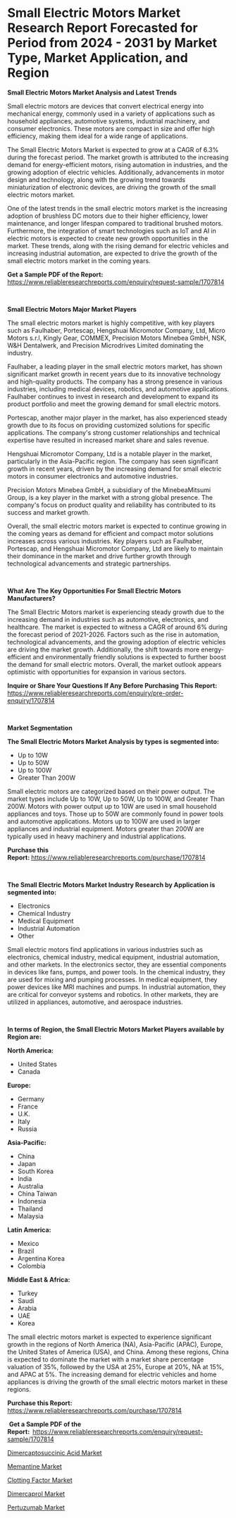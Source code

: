 <p><h1>Small Electric Motors Market Research Report Forecasted for Period from 2024 -  2031 by Market Type, Market Application, and Region</h1></p><p><strong>Small Electric Motors Market Analysis and Latest Trends</strong></p>
<p><p>Small electric motors are devices that convert electrical energy into mechanical energy, commonly used in a variety of applications such as household appliances, automotive systems, industrial machinery, and consumer electronics. These motors are compact in size and offer high efficiency, making them ideal for a wide range of applications.</p><p>The Small Electric Motors Market is expected to grow at a CAGR of 6.3% during the forecast period. The market growth is attributed to the increasing demand for energy-efficient motors, rising automation in industries, and the growing adoption of electric vehicles. Additionally, advancements in motor design and technology, along with the growing trend towards miniaturization of electronic devices, are driving the growth of the small electric motors market.</p><p>One of the latest trends in the small electric motors market is the increasing adoption of brushless DC motors due to their higher efficiency, lower maintenance, and longer lifespan compared to traditional brushed motors. Furthermore, the integration of smart technologies such as IoT and AI in electric motors is expected to create new growth opportunities in the market. These trends, along with the rising demand for electric vehicles and increasing industrial automation, are expected to drive the growth of the small electric motors market in the coming years.</p></p>
<p><strong>Get a Sample PDF of the Report:&nbsp;</strong> <a href="https://www.reliableresearchreports.com/enquiry/request-sample/1707814">https://www.reliableresearchreports.com/enquiry/request-sample/1707814</a></p>
<p>&nbsp;</p>
<p><strong>Small Electric Motors Major Market Players</strong></p>
<p><p>The small electric motors market is highly competitive, with key players such as Faulhaber, Portescap, Hengshuai Micromotor Company, Ltd, Micro Motors s.r.l, Kingly Gear, COMMEX, Precision Motors Minebea GmbH, NSK, W&H Dentalwerk, and Precision Microdrives Limited dominating the industry.</p><p>Faulhaber, a leading player in the small electric motors market, has shown significant market growth in recent years due to its innovative technology and high-quality products. The company has a strong presence in various industries, including medical devices, robotics, and automotive applications. Faulhaber continues to invest in research and development to expand its product portfolio and meet the growing demand for small electric motors.</p><p>Portescap, another major player in the market, has also experienced steady growth due to its focus on providing customized solutions for specific applications. The company's strong customer relationships and technical expertise have resulted in increased market share and sales revenue.</p><p>Hengshuai Micromotor Company, Ltd is a notable player in the market, particularly in the Asia-Pacific region. The company has seen significant growth in recent years, driven by the increasing demand for small electric motors in consumer electronics and automotive industries.</p><p>Precision Motors Minebea GmbH, a subsidiary of the MinebeaMitsumi Group, is a key player in the market with a strong global presence. The company's focus on product quality and reliability has contributed to its success and market growth.</p><p>Overall, the small electric motors market is expected to continue growing in the coming years as demand for efficient and compact motor solutions increases across various industries. Key players such as Faulhaber, Portescap, and Hengshuai Micromotor Company, Ltd are likely to maintain their dominance in the market and drive further growth through technological advancements and strategic partnerships.</p></p>
<p>&nbsp;</p>
<p><strong>What Are The Key Opportunities For Small Electric Motors Manufacturers?</strong></p>
<p><p>The Small Electric Motors market is experiencing steady growth due to the increasing demand in industries such as automotive, electronics, and healthcare. The market is expected to witness a CAGR of around 6% during the forecast period of 2021-2026. Factors such as the rise in automation, technological advancements, and the growing adoption of electric vehicles are driving the market growth. Additionally, the shift towards more energy-efficient and environmentally friendly solutions is expected to further boost the demand for small electric motors. Overall, the market outlook appears optimistic with opportunities for expansion in various sectors.</p></p>
<p><strong>Inquire or Share Your Questions If Any Before Purchasing This Report:</strong> <a href="https://www.reliableresearchreports.com/enquiry/pre-order-enquiry/1707814">https://www.reliableresearchreports.com/enquiry/pre-order-enquiry/1707814</a></p>
<p>&nbsp;</p>
<p><strong>Market Segmentation</strong></p>
<p><strong>The Small Electric Motors Market Analysis by types is segmented into:</strong></p>
<p><ul><li>Up to 10W</li><li>Up to 50W</li><li>Up to 100W</li><li>Greater Than 200W</li></ul></p>
<p><p>Small electric motors are categorized based on their power output. The market types include Up to 10W, Up to 50W, Up to 100W, and Greater Than 200W. Motors with power output up to 10W are used in small household appliances and toys. Those up to 50W are commonly found in power tools and automotive applications. Motors up to 100W are used in larger appliances and industrial equipment. Motors greater than 200W are typically used in heavy machinery and industrial applications.</p></p>
<p><strong>Purchase this Report:&nbsp;</strong><a href="https://www.reliableresearchreports.com/purchase/1707814">https://www.reliableresearchreports.com/purchase/1707814</a></p>
<p>&nbsp;</p>
<p><strong>The Small Electric Motors Market Industry Research by Application is segmented into:</strong></p>
<p><ul><li>Electronics</li><li>Chemical Industry</li><li>Medical Equipment</li><li>Industrial Automation</li><li>Other</li></ul></p>
<p><p>Small electric motors find applications in various industries such as electronics, chemical industry, medical equipment, industrial automation, and other markets. In the electronics sector, they are essential components in devices like fans, pumps, and power tools. In the chemical industry, they are used for mixing and pumping processes. In medical equipment, they power devices like MRI machines and pumps. In industrial automation, they are critical for conveyor systems and robotics. In other markets, they are utilized in appliances, automotive, and aerospace industries.</p></p>
<p>&nbsp;</p>
<p><strong>In terms of Region, the Small Electric Motors Market Players available by Region are:</strong></p>
<p>
    <p> <strong> North America: </strong>
        <ul>
            <li>United States</li>
            <li>Canada</li>
        </ul>
        </p> 
    <p> <strong> Europe: </strong>
        <ul>
            <li>Germany</li>
            <li>France</li>
            <li>U.K.</li>
            <li>Italy</li>
            <li>Russia</li>
        </ul>
        </p> 
    <p> <strong> Asia-Pacific: </strong>
        <ul>
            <li>China</li>
            <li>Japan</li>
            <li>South Korea</li>
            <li>India</li>
            <li>Australia</li>
            <li>China Taiwan</li>
            <li>Indonesia</li>
            <li>Thailand</li>
            <li>Malaysia</li>
        </ul>
        </p> 
    <p> <strong> Latin America: </strong>
        <ul>
            <li>Mexico</li>
            <li>Brazil</li>
            <li>Argentina Korea</li>
            <li>Colombia</li>
        </ul>
        </p> 
    <p> <strong> Middle East & Africa: </strong>
        <ul>
            <li>Turkey</li>
            <li>Saudi</li>
            <li>Arabia</li>
            <li>UAE</li>
            <li>Korea</li>
        </ul>
    </p>
    </p>
<p><p>The small electric motors market is expected to experience significant growth in the regions of North America (NA), Asia-Pacific (APAC), Europe, the United States of America (USA), and China. Among these regions, China is expected to dominate the market with a market share percentage valuation of 35%, followed by the USA at 25%, Europe at 20%, NA at 15%, and APAC at 5%. The increasing demand for electric vehicles and home appliances is driving the growth of the small electric motors market in these regions.</p></p>
<p><strong>Purchase this Report: </strong><a href="https://www.reliableresearchreports.com/purchase/1707814">https://www.reliableresearchreports.com/purchase/1707814</a></p>
<p>&nbsp;<strong>Get a Sample PDF of the Report:&nbsp;&nbsp;</strong><a href="https://www.reliableresearchreports.com/enquiry/request-sample/1707814">https://www.reliableresearchreports.com/enquiry/request-sample/1707814</a></p>
<p><strong></strong></p>
<p><p><a href="https://medium.com/@dorisstephens14/dimercaptosuccinic-acid-market-size-market-outlook-and-market-forecast-2024-to-2031-e34c05edc3f3">Dimercaptosuccinic Acid Market</a></p><p><a href="https://medium.com/@emilyarnold76/memantine-market-competitive-analysis-market-trends-and-forecast-to-2031-1d47a0ef8c9a">Memantine Market</a></p><p><a href="https://medium.com/@shirleygreene26/clotting-factor-market-report-reveals-the-latest-trends-and-growth-opportunities-of-this-market-3c6006aab283">Clotting Factor Market</a></p><p><a href="https://medium.com/@dorisstephens14/dimercaprol-market-furnishes-information-on-market-share-market-trends-and-market-growth-ed57724f46a0">Dimercaprol Market</a></p><p><a href="https://medium.com/@emilyarnold76/pertuzumab-market-size-and-market-trends-complete-industry-overview-2024-to-2031-391019f30ae8">Pertuzumab Market</a></p></p>